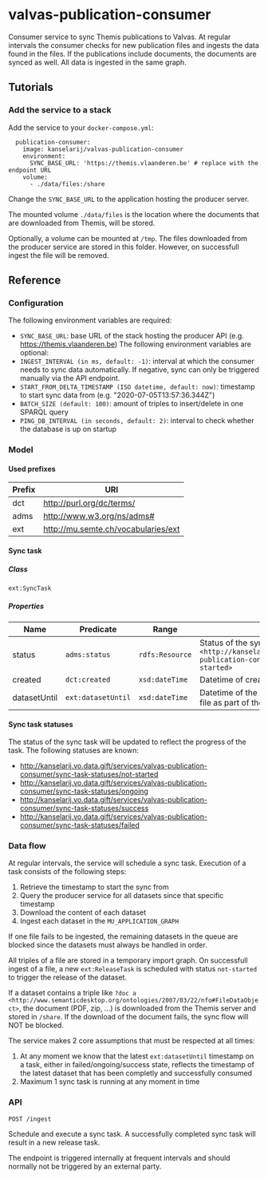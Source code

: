 # valvas-publication-consumer

Consumer service to sync Themis publications to Valvas. At regular intervals the consumer checks for new publication files and ingests the data found in the files. If the publications include documents, the documents are synced as well. All data is ingested in the same graph.

## Tutorials
### Add the service to a stack
Add the service to your `docker-compose.yml`:

```
  publication-consumer:
    image: kanselarij/valvas-publication-consumer
    environment:
      SYNC_BASE_URL: 'https://themis.vlaanderen.be' # replace with the endpoint URL
    volume:
      - ./data/files:/share
```

Change the `SYNC_BASE_URL` to the application hosting the producer server.

The mounted volume `./data/files` is the location where the documents that are downloaded from Themis, will be stored.

Optionally, a volume can be mounted at `/tmp`. The files downloaded from the producer service are stored in this folder. However, on successfull ingest the file will be removed.

## Reference
### Configuration
The following environment variables are required:
* `SYNC_BASE_URL`: base URL of the stack hosting the producer API (e.g. https://themis.vlaanderen.be)
The following environment variables are optional:
* `INGEST_INTERVAL (in ms, default: -1)`: interval at which the consumer needs to sync data automatically. If negative, sync can only be triggered manually via the API endpoint.
* `START_FROM_DELTA_TIMESTAMP (ISO datetime, default: now)`: timestamp to start sync data from (e.g. "2020-07-05T13:57:36.344Z")
* `BATCH_SIZE (default: 100)`: amount of triples to insert/delete in one SPARQL query
* `PING_DB_INTERVAL (in seconds, default: 2)`: interval to check whether the database is up on startup

### Model
#### Used prefixes
| Prefix | URI                                                       |
|--------|-----------------------------------------------------------|
| dct    | http://purl.org/dc/terms/                                 |
| adms   | http://www.w3.org/ns/adms#                                |
| ext    | http://mu.semte.ch/vocabularies/ext                       |

#### Sync task
##### Class
`ext:SyncTask`
##### Properties
| Name       | Predicate        | Range           | Definition                                                                                                                                       |
|------------|------------------|-----------------|--------------------------------------------------------------------------------------------------------------------------------------------------|
| status     | `adms:status`    | `rdfs:Resource` | Status of the sync task, initially set to `<http://kanselarij.vo.data.gift/services/valvas-publication-consumer/sync-task-statuses/not-started>` |
| created    | `dct:created`    | `xsd:dateTime`  | Datetime of creation of the task                                                                                                                 |
| datasetUntil | `ext:datasetUntil` | `xsd:dateTime`  | Datetime of the latest successfully ingested sync file as part of the task execution                                                             |

#### Sync task statuses
The status of the sync task will be updated to reflect the progress of the task. The following statuses are known:
* http://kanselarij.vo.data.gift/services/valvas-publication-consumer/sync-task-statuses/not-started
* http://kanselarij.vo.data.gift/services/valvas-publication-consumer/sync-task-statuses/ongoing
* http://kanselarij.vo.data.gift/services/valvas-publication-consumer/sync-task-statuses/success
* http://kanselarij.vo.data.gift/services/valvas-publication-consumer/sync-task-statuses/failed


### Data flow
At regular intervals, the service will schedule a sync task. Execution of a task consists of the following steps:

1. Retrieve the timestamp to start the sync from
1. Query the producer service for all datasets since that specific timestamp
2. Download the content of each dataset
3. Ingest each dataset in the `MU_APPLICATION_GRAPH`

If one file fails to be ingested, the remaining datasets in the queue are blocked since the datasets must always be handled in order.

All triples of a file are stored in a temporary import graph. On successfull ingest of a file, a new `ext:ReleaseTask` is scheduled with status `not-started` to trigger the release of the dataset.

If a dataset contains a triple like `?doc a <http://www.semanticdesktop.org/ontologies/2007/03/22/nfo#FileDataObject>`, the document (PDF, zip, ...) is downloaded from the Themis server and stored in `/share`. If the download of the document fails, the sync flow will NOT be blocked.

The service makes 2 core assumptions that must be respected at all times:
1. At any moment we know that the latest `ext:datasetUntil` timestamp on a task, either in failed/ongoing/success state, reflects the timestamp of the latest dataset that has been completly and successfully consumed
2. Maximum 1 sync task is running at any moment in time

### API
```
POST /ingest
```

Schedule and execute a sync task. A successfully completed sync task will result in a new release task.

The endpoint is triggered internally at frequent intervals and should normally not be triggered by an external party.
